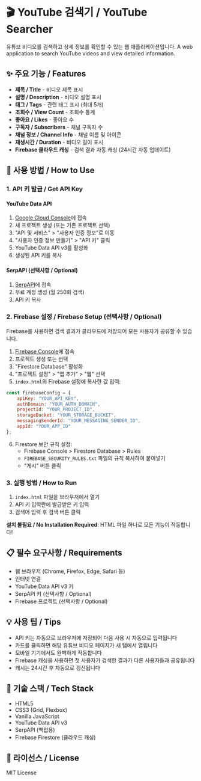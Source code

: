 # 🎬 YouTube 검색기 / YouTube Searcher

유튜브 비디오를 검색하고 상세 정보를 확인할 수 있는 웹 애플리케이션입니다.
A web application to search YouTube videos and view detailed information.

## ✨ 주요 기능 / Features

- **제목 / Title** - 비디오 제목 표시
- **설명 / Description** - 비디오 설명 표시
- **태그 / Tags** - 관련 태그 표시 (최대 5개)
- **조회수 / View Count** - 조회수 통계
- **좋아요 / Likes** - 좋아요 수
- **구독자 / Subscribers** - 채널 구독자 수
- **채널 정보 / Channel Info** - 채널 이름 및 아이콘
- **재생시간 / Duration** - 비디오 길이 표시
- **Firebase 클라우드 캐싱** - 검색 결과 자동 캐싱 (24시간 자동 업데이트)

## 🚀 사용 방법 / How to Use

### 1. API 키 발급 / Get API Key

#### YouTube Data API
1. [Google Cloud Console](https://console.cloud.google.com/apis/credentials)에 접속
2. 새 프로젝트 생성 (또는 기존 프로젝트 선택)
3. "API 및 서비스" > "사용자 인증 정보"로 이동
4. "사용자 인증 정보 만들기" > "API 키" 클릭
5. YouTube Data API v3를 활성화
6. 생성된 API 키를 복사

#### SerpAPI (선택사항 / Optional)
1. [SerpAPI](https://serpapi.com/manage-api-key)에 접속
2. 무료 계정 생성 (월 250회 검색)
3. API 키 복사

### 2. Firebase 설정 / Firebase Setup (선택사항 / Optional)

Firebase를 사용하면 검색 결과가 클라우드에 저장되어 모든 사용자가 공유할 수 있습니다.

1. [Firebase Console](https://console.firebase.google.com/)에 접속
2. 프로젝트 생성 또는 선택
3. "Firestore Database" 활성화
4. "프로젝트 설정" > "앱 추가" > "웹" 선택
5. `index.html`의 Firebase 설정에 복사한 값 입력:
```javascript
const firebaseConfig = {
    apiKey: "YOUR_API_KEY",
    authDomain: "YOUR_AUTH_DOMAIN",
    projectId: "YOUR_PROJECT_ID",
    storageBucket: "YOUR_STORAGE_BUCKET",
    messagingSenderId: "YOUR_MESSAGING_SENDER_ID",
    appId: "YOUR_APP_ID"
};
```
6. Firestore 보안 규칙 설정:
   - Firebase Console > Firestore Database > Rules
   - `FIREBASE_SECURITY_RULES.txt` 파일의 규칙 복사하여 붙여넣기
   - "게시" 버튼 클릭

### 3. 실행 방법 / How to Run

1. `index.html` 파일을 브라우저에서 열기
2. API 키 입력란에 발급받은 키 입력
3. 검색어 입력 후 검색 버튼 클릭

**설치 불필요 / No Installation Required**: HTML 파일 하나로 모든 기능이 작동합니다!

## 📋 필수 요구사항 / Requirements

- 웹 브라우저 (Chrome, Firefox, Edge, Safari 등)
- 인터넷 연결
- YouTube Data API v3 키
- SerpAPI 키 (선택사항 / Optional)
- Firebase 프로젝트 (선택사항 / Optional)

## 💡 사용 팁 / Tips

- API 키는 자동으로 브라우저에 저장되어 다음 사용 시 자동으로 입력됩니다
- 카드를 클릭하면 해당 유튜브 비디오 페이지가 새 탭에서 열립니다
- 모바일 기기에서도 완벽하게 작동합니다
- Firebase 캐싱을 사용하면 첫 사용자가 검색한 결과가 다른 사용자들과 공유됩니다
- 캐시는 24시간 후 자동으로 갱신됩니다

## 🔧 기술 스택 / Tech Stack

- HTML5
- CSS3 (Grid, Flexbox)
- Vanilla JavaScript
- YouTube Data API v3
- SerpAPI (백업용)
- Firebase Firestore (클라우드 캐싱)

## 📝 라이선스 / License

MIT License
